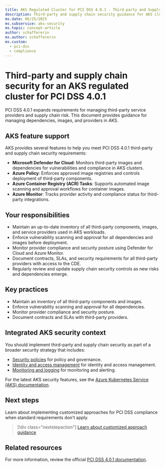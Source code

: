 ```yaml
---
title: AKS Regulated Cluster for PCI DSS 4.0.1 - Third-party and Supply Chain Security
description: Third-party and supply chain security guidance for AKS clusters for PCI DSS 4.0.1.
ms.date: 06/25/2025
ms.subservice: aks-security
ms.topic: concept-article
author: schaffererin
ms.author: schaffererin
ms.custom:
  - pci-dss
  - compliance
---
```


# Third-party and supply chain security for an AKS regulated cluster for PCI DSS 4.0.1

PCI DSS 4.0.1 expands requirements for managing third-party service providers and supply chain risk. This document provides guidance for managing dependencies, images, and providers in AKS.

## AKS feature support

AKS provides several features to help you meet PCI DSS 4.0.1 third-party and supply chain security requirements:

- **Microsoft Defender for Cloud**: Monitors third-party images and dependencies for vulnerabilities and compliance in AKS clusters.
- **Azure Policy**: Enforces approved image registries and controls deployment of third-party components.
- **Azure Container Registry (ACR) Tasks**: Supports automated image scanning and approval workflows for container images.
- **Azure Monitor**: Tracks provider activity and compliance status for third-party integrations.

## Your responsibilities

- Maintain an up-to-date inventory of all third-party components, images, and service providers used in AKS workloads.
- Enforce vulnerability scanning and approval for all dependencies and images before deployment.
- Monitor provider compliance and security posture using Defender for Cloud and Azure Monitor.
- Document contracts, SLAs, and security requirements for all third-party providers with access to the CDE.
- Regularly review and update supply chain security controls as new risks and dependencies emerge.

## Key practices

- Maintain an inventory of all third-party components and images.
- Enforce vulnerability scanning and approval for all dependencies.
- Monitor provider compliance and security posture.
- Document contracts and SLAs with third-party providers.

## Integrated AKS security context

You should implement third-party and supply chain security as part of a broader security strategy that includes:

- [Security policies](pci-policy.md) for policy and governance.
- [Identity and access management](pci-identity.md) for identity and access management.
- [Monitoring and logging](pci-monitor.md) for monitoring and alerting.

For the latest AKS security features, see the [Azure Kubernetes Service (AKS) documentation](/azure/aks/).

## Next steps

Learn about implementing customized approaches for PCI DSS compliance when standard requirements don't apply.

> [!div class="nextstepaction"]
> [Learn about customized approach guidance](pci-customized-approach-guidance.md)

## Related resources

For more information, review the official [PCI DSS 4.0.1 documentation](https://www.pcisecuritystandards.org/).
